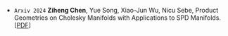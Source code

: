 - ``Arxiv 2024`` **Ziheng Chen**, Yue Song, Xiao-Jun Wu, Nicu Sebe, Product Geometries on Cholesky Manifolds with Applications to SPD Manifolds.
[[PDF](https://arxiv.org/abs/2407.02607)] 
<!-- [[Code](https://github.com/GitZH-Chen/LieBN)] 
[[Slides](https://github.com/GitZH-Chen/LieBN/blob/main/ICLR24_LieBN_PPT.pdf)] 
[[Poster](https://github.com/GitZH-Chen/LieBN/blob/main/ICLR24_LieBN_Poster.pdf)]
[[Video](https://iclr.cc/virtual/2024/poster/17806)] -->